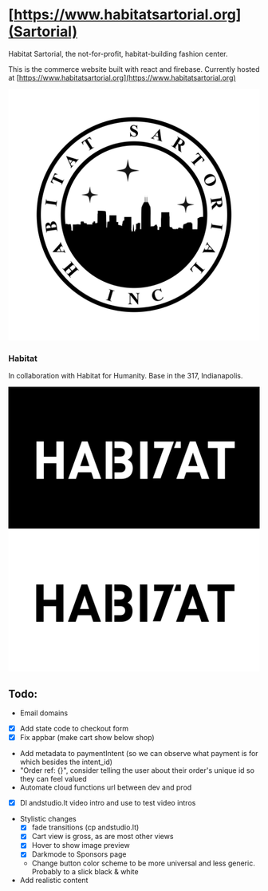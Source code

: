 # [https://www.habitatsartorial.org](Sartorial)

Habitat Sartorial, the not-for-profit, habitat-building fashion center.

This is the commerce website built with react and firebase. Currently hosted at [https://www.habitatsartorial.org](https://www.habitatsartorial.org)

![sartorial logo](public/images/HS_rotary.jpeg)

### Habitat

In collaboration with Habitat for Humanity. Base in the 317, Indianapolis.

![Sartorial](public/images/ha317at.001.jpeg)
![Sartorial](public/images/ha317at.002.jpeg)


## Todo:

- Email domains
- [x] Add state code to checkout form
- [x] Fix appbar (make cart show below shop)
- Add metadata to paymentIntent (so we can observe what payment is for which besides the intent_id)
- "Order ref: {}", consider telling the user about their order's unique id so they can feel valued
- Automate cloud functions url between dev and prod
- [x] Dl andstudio.lt video intro and use to test video intros
- Stylistic changes
  - [x] fade transitions (cp andstudio.lt)
  - [x] Cart view is gross, as are most other views
  - [x] Hover to show image preview
  - [x] Darkmode to Sponsors page
  - Change button color scheme to be more universal and less generic. Probably to a slick black & white
- Add realistic content

